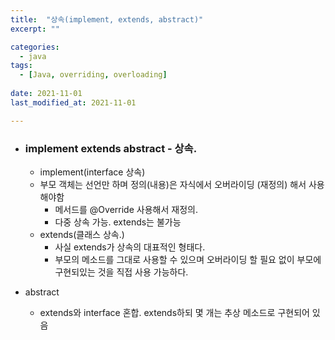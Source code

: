 ```yaml
---
title:  "상속(implement, extends, abstract)"
excerpt: ""

categories:
  - java
tags:
  - [Java, overriding, overloading]
 
date: 2021-11-01
last_modified_at: 2021-11-01

---
```




- ### implement extends abstract - 상속.

  - implement(interface 상속)
  - 부모 객체는 선언만 하며 정의(내용)은 자식에서 오버라이딩 (재정의) 해서 사용해야함
    - 메서드를 @Override 사용해서 재정의.
    - 다중 상속 가능. extends는 불가능
  - extends(클래스 상속.)
    - 사실 extends가 상속의 대표적인 형태다.
    - 부모의 메소드를 그대로 사용할 수 있으며 오버라이딩 할 필요 없이 부모에 구현되있는 것을 직접 사용 가능하다.
- abstract
    - extends와 interface 혼합. extends하되 몇 개는 추상 메소드로 구현되어 있음